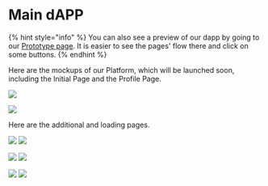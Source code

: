 # Main dAPP

{% hint style="info" %}
You can also see a preview of our dapp by going to our [Prototype page](https://linky.design/prototype-cobogo). It is easier to see the pages' flow there and click on some buttons.
{% endhint %}

Here are the mockups of our Platform, which will be launched soon, including the Initial Page and the Profile Page.

![](<../../.gitbook/assets/Channels (1).png>)

![](<../../.gitbook/assets/Profile v2 (3).png>)

Here are the additional and loading pages.

![](<../../.gitbook/assets/2-Profile v2 - Stake - 02 (2).png>) ![](<../../.gitbook/assets/1-Profile v2 - Stake - 01 (1).png>)

![](<../../.gitbook/assets/5-Profile v2 - Stake - 05 (2).png>) ![](<../../.gitbook/assets/3-Profile v2 - Stake - 03 (3).png>)

![](<../../.gitbook/assets/Profile - Edit modal (1).png>) ![](<../../.gitbook/assets/6-Profile v2 - Stake - 07 (1).png>)
